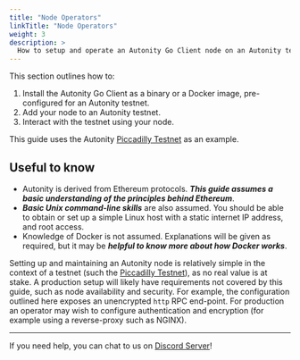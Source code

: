 ```yaml
---
title: "Node Operators"
linkTitle: "Node Operators"
weight: 3
description: >
  How to setup and operate an Autonity Go Client node on an Autonity testnet
---
```


This section outlines how to:

1. Install the Autonity Go Client as a binary or a Docker image, pre-configured for an Autonity testnet.
2. Add your node to an Autonity testnet.
3. Interact with the testnet using your node.


This guide uses the Autonity [Piccadilly Testnet](https://docs.autonity.org/networks/testnet-piccadilly/) as an example.

## Useful to know

* Autonity is derived from Ethereum protocols. **_This guide assumes a basic understanding of the principles behind Ethereum_**.
* **_Basic Unix command-line skills_** are also assumed. You should be able to obtain or set up a simple Linux host with a static internet IP address, and root access.
* Knowledge of Docker is not assumed. Explanations will be given as required, but it may be **_helpful to know more about how Docker works_**.

Setting up and maintaining an Autonity node is relatively simple in the context of a testnet (such the [Piccadilly Testnet](https://docs.autonity.org/networks/testnet-piccadilly/)), as no real value is at stake. A production setup will likely have requirements not covered by this guide, such as node availability and security.  For example, the configuration outlined here exposes an unencrypted `http` RPC end-point. For production an operator may wish to configure authentication and encryption (for example using a reverse-proxy such as NGINX).

------------------------------------------------

If you need help, you can chat to us on [Discord Server](https://discord.gg/autonity)!
